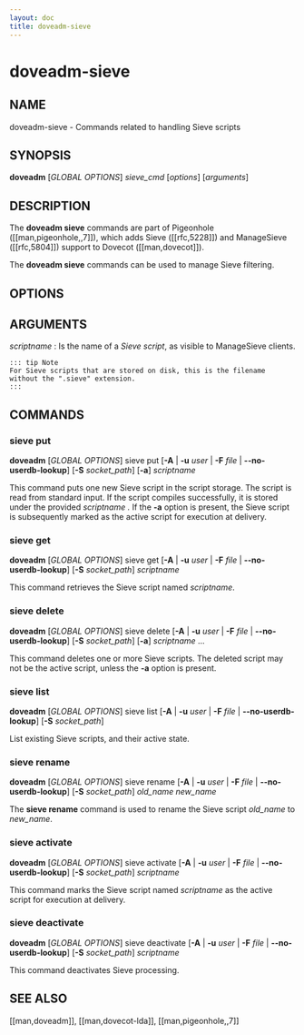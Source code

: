 ```yaml
---
layout: doc
title: doveadm-sieve
---
```


# doveadm-sieve

## NAME

doveadm-sieve - Commands related to handling Sieve scripts

## SYNOPSIS

**doveadm** [*GLOBAL OPTIONS*] *sieve_cmd* [*options*] [*arguments*]

## DESCRIPTION

The **doveadm sieve** commands are part of Pigeonhole ([[man,pigeonhole,,7]]),
which adds Sieve ([[rfc,5228]]) and ManageSieve ([[rfc,5804]]) support to
Dovecot ([[man,dovecot]]).

The **doveadm sieve** commands can be used to manage Sieve filtering.

<!-- @include: include/global-options-formatter.inc -->

## OPTIONS

<!-- @include: include/option-A.inc -->

<!-- @include: include/option-F-file.inc -->

<!-- @include: include/option-no-userdb-lookup.inc -->

<!-- @include: include/option-S-socket.inc -->

<!-- @include: include/option-u-user.inc -->

## ARGUMENTS

*scriptname*
:   Is the name of a *Sieve script*, as visible to ManageSieve clients.

    ::: tip Note
    For Sieve scripts that are stored on disk, this is the filename
    without the ".sieve" extension.
    :::

## COMMANDS

### sieve put

**doveadm** [*GLOBAL OPTIONS*] sieve put [**-A** | **-u** *user* | **-F** *file* | **\-\-no-userdb-lookup**] [**-S** *socket_path*] [**-a**] *scriptname*

This command puts one new Sieve script in the script storage. The script
is read from standard input. If the script compiles successfully, it is
stored under the provided *scriptname .* If the **-a** option is
present, the Sieve script is subsequently marked as the active script
for execution at delivery.

### sieve get

**doveadm** [*GLOBAL OPTIONS*] sieve get [**-A** | **-u** *user* | **-F** *file* | **\-\-no-userdb-lookup**] [**-S** *socket_path*] *scriptname*

This command retrieves the Sieve script named *scriptname*.

### sieve delete

**doveadm** [*GLOBAL OPTIONS*] sieve delete [**-A** | **-u** *user* | **-F** *file* | **\-\-no-userdb-lookup**] [**-S** *socket_path*] [**-a**] *scriptname* ...

This command deletes one or more Sieve scripts. The deleted script may
not be the active script, unless the **-a** option is present.

### sieve list

**doveadm** [*GLOBAL OPTIONS*] sieve list [**-A** | **-u** *user* | **-F** *file* | **\-\-no-userdb-lookup**] [**-S** *socket_path*]

List existing Sieve scripts, and their active state.

### sieve rename

**doveadm** [*GLOBAL OPTIONS*] sieve rename [**-A** | **-u** *user* | **-F** *file* | **\-\-no-userdb-lookup**] [**-S** *socket_path*] *old_name* *new_name*

The **sieve rename** command is used to rename the Sieve script *old_name*
to *new_name*.

### sieve activate

**doveadm** [*GLOBAL OPTIONS*] sieve activate [**-A** | **-u** *user* | **-F** *file* | **\-\-no-userdb-lookup**] [**-S** *socket_path*] *scriptname*

This command marks the Sieve script named *scriptname* as the active script
for execution at delivery.

### sieve deactivate

**doveadm** [*GLOBAL OPTIONS*] sieve deactivate [**-A** | **-u** *user* | **-F** *file* | **\-\-no-userdb-lookup**] [**-S** *socket_path*] *scriptname*

This command deactivates Sieve processing.

<!-- @include: include/reporting-bugs.inc -->

## SEE ALSO

[[man,doveadm]], [[man,dovecot-lda]], [[man,pigeonhole,,7]]
